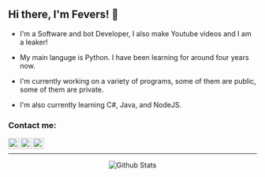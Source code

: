 ## Hi there, I'm Fevers! 👋

- I'm a Software and bot Developer, I also make Youtube videos and I am a leaker!

- My main languge is Python. I have been learning for around four years now.

- I'm currently working on a variety of programs, some of them are public, some of them are private.

- I'm also currently learning C#, Java, and NodeJS.

### Contact me:

[<img align="left" alt="Fevers | YouTube" width="22px" src="https://cdn.jsdelivr.net/npm/simple-icons@v3/icons/youtube.svg" />][youtube]
[<img align="left" alt="Fevers | Twitter" width="22px" src="https://cdn.jsdelivr.net/npm/simple-icons@v3/icons/twitter.svg" />][twitter]
[<img align="left" alt="Fevers | Discord" width="22px" src="https://cdn.jsdelivr.net/npm/simple-icons@v3/icons/discord.svg" />][discord]

<br />

---

<p align="center">
   <img src="https://github-readme-stats.vercel.app/api?username=FortniteFevers&count_private=true&show_icons=true&theme=dark" alt="Github Stats"/>
</p>

[twitter]: https://twitter.com/FeversLol
[youtube]: https://www.youtube.com/channel/UCnHJmJsV5zPigARMAin0uJQ
[discord]: https://dsc.bio/feversdev

